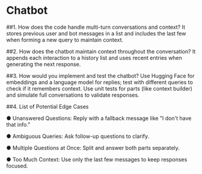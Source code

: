 # Chatbot

##1. How does the code handle multi-turn conversations and context?
It stores previous user and bot messages in a list and includes the last few when forming a
new query to maintain context.

##2. How does the chatbot maintain context throughout the conversation?
It appends each interaction to a history list and uses recent entries when generating the next
response.

##3. How would you implement and test the chatbot?
Use Hugging Face for embeddings and a language model for replies; test with different
queries to check if it remembers context.
Use unit tests for parts (like context builder) and simulate full conversations to validate
responses.

##4. List of Potential Edge Cases

● Unanswered Questions: Reply with a fallback message like "I don't have that info."

● Ambiguous Queries: Ask follow-up questions to clarify.

● Multiple Questions at Once: Split and answer both parts separately.

● Too Much Context: Use only the last few messages to keep responses focused.
